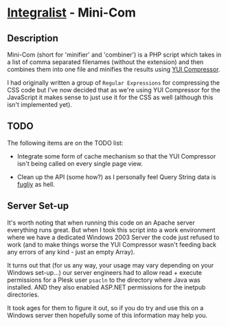 [Integralist](http://www.integralist.co.uk/) - Mini-Com
================================

Description
-----------

Mini-Com (short for 'minifier' and 'combiner') is a PHP script which takes in a list of comma separated filenames (without the extension) and then combines them into one file and minifies the results using [YUI Compressor](http://developer.yahoo.com/yui/compressor/).

I had originally written a group of `Regular Expressions` for compressing the CSS code but I've now decided that as we're using YUI Compressor for the JavaScript it makes sense to just use it for the CSS as well (although this isn't implemented yet).

TODO
----

The following items are on the TODO list:

* Integrate some form of cache mechanism so that the YUI Compressor isn't being called on every single page view.

* Clean up the API (some how?) as I personally feel Query String data is [fugliy](http://www.urbandictionary.com/define.php?term=fugly&defid=3859324) as hell.

Server Set-up
-------------

It's worth noting that when running this code on an Apache server everything runs great. But when I took this script into a work environment where we have a dedicated Windows 2003 Server the code just refused to work (and to make things worse the YUI Compressor wasn't feeding back any errors of any kind - just an empty Array).

It turns out that (for us any way, your usage may vary depending on your Windows set-up...) our server engineers had to allow read + execute permissions for a Plesk user `psacln` to the directory where Java was installed. AND they also enabled ASP.NET permissions for the inetpub directories.

It took ages for them to figure it out, so if you do try and use this on a Windows server then hopefully some of this information may help you.
